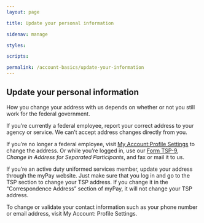 ```yaml
---
layout: page

title: Update your personal information

sidenav: manage

styles:

scripts:

permalink: /account-basics/update-your-information
---
```


## Update your personal information

How you change your address with us depends on whether or not you still work for the federal government.

If you’re currently a federal employee, report your correct address to your agency or service. We can’t accept address changes directly from you.

If you’re no longer a federal employee, visit [My Account:Profile Settings](javascript:void(0)) to change the address. Or while you’re logged in, use our [Form TSP-9](javascript:void(0)), *Change in Address for Separated Participants*, and fax or mail it to us.

If you’re an active duty uniformed services member, update your address through the myPay website. Just make sure that you log in and go to the TSP section to change your TSP address. If you change it in the “Correspondence Address” section of myPay, it will not change your TSP address.

To change or validate your contact information such as your phone number or email address, visit My Account: Profile Settings.

<!-- CONTENT END -->
